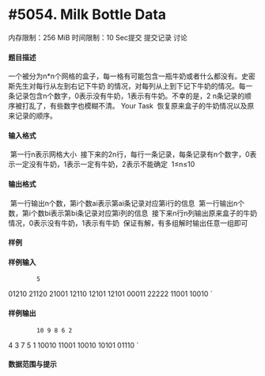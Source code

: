 
# #5054.  Milk Bottle Data
内存限制：256 MiB 时间限制：10 Sec提交 提交记录 讨论
#### 题目描述
一个被分为n*n个网格的盒子，每一格有可能包含一瓶牛奶或者什么都没有。史密斯先生对每行从左到右记下牛奶
的情况，对每列从上到下记下牛奶的情况。每一条记录包含n个数字，0表示没有牛奶，1表示有牛奶。不幸的是，2
n条记录的顺序被打乱了，有些数字也模糊不清。
Your Task 
恢复原来盒子的牛奶情况以及原来记录的顺序。 

#### 输入格式
 第一行n表示网格大小 
接下来的2n行，每行一条记录，每条记录有n个数字，0表示一定没有牛奶，1表示一定有牛奶，2表示不能确定 
1≤n≤10

#### 输出格式
 第一行输出n个数，第i个数ai表示第ai条记录对应第i行的信息 
第一行输出n个数，第i个数bi表示第bi条记录对应第i列的信息 
接下来n行n列输出原来盒子的牛奶情况，0表示没有牛奶，1表示有牛奶 
保证有解，有多组解时输出任意一组即可 

#### 样例

#### 样例输入

			5 
01210 
21120 
21001 
12110 
12101 
12101 
00011 
22222 
11001 
10010 `
#### 样例输出

			10 9 8 6 2 
4 3 7 5 1 
10010 
11001 
10010 
10101 
01110 `
#### 数据范围与提示

